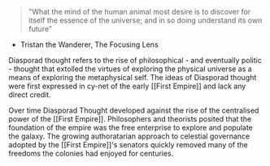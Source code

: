 > "What the mind of the human animal most desire is to discover for itself the essence of the universe; and in so doing understand its own future"

- Tristan the Wanderer,  The Focusing Lens

Diasporad thought refers to the rise of philosophical - and eventually politic - thought that extolled the virtues of exploring the physical universe as a means of exploring the metaphysical self. The ideas of Diasporad thought were first expressed in cy-net of the early [[First Empire]] and lack any direct credit.

Over time Diasporad Thought developed against the rise of the centralised power of the [[First Empire]]. Philosophers and theorists posited that the foundation of the empire was the free enterprise to explore and populate the galaxy. The growing authoratarian approach to celestial governance adopted by the [[First Empire]]'s senators quickly removed many of the freedoms the colonies had enjoyed for centuries.
